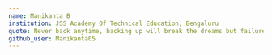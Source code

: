 ```yaml
---
name: Manikanta B
institution: JSS Academy Of Technical Education, Bengaluru
quote: Never back anytime, backing up will break the dreams but failure doesn't!
github_user: Manikanta05
---
```

